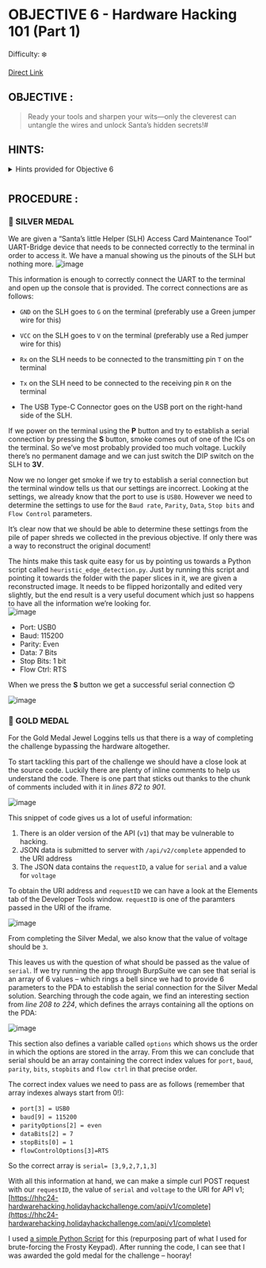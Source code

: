 # OBJECTIVE 6 - Hardware Hacking 101 (Part 1) #
Difficulty: ❄️

[Direct Link](https://hhc24-hardwarehacking.holidayhackchallenge.com)

## OBJECTIVE : ##
>Ready your tools and sharpen your wits—only the cleverest can untangle the wires and unlock Santa’s hidden secrets!#  

## HINTS: ##
<details>
  <summary>Hints provided for Objective 6</summary>
>-	Hey, I just caught wind of this neat way to piece back shredded paper! It's a fancy heuristic detection technique—sharp as an elf’s wit, I tell ya! Got a sample Python script right here, courtesy of Arnydo. Check it out when you have a sec: [heuristic_edge_detection.py]((https://gist.github.com/arnydo/5dc85343eca9b8eb98a0f157b9d4d719)).
>-	Have you ever wondered how elves manage to dispose of their sensitive documents? Turns out, they use this fancy shredder that is quite the marvel of engineering. It slices, it dices, it makes the paper practically disintegrate into a thousand tiny pieces. Perhaps, just perhaps, we could reassemble the pieces?

</details>

#  

## PROCEDURE : ##
### 🥈 SILVER MEDAL ###

We are given a “Santa’s little Helper (SLH) Access Card Maintenance Tool” UART-Bridge device that needs to be connected correctly to the terminal in order to access it.  We have a manual showing us the pinouts of the SLH but nothing more.
![image](https://github.com/user-attachments/assets/f5217501-95cb-470b-abf8-ff883a6549cb)

This information is enough to correctly connect the UART to the terminal and open up the console that is provided.  The correct connections are as follows:

- `GND` on the SLH goes to `G` on the terminal (preferably use a Green jumper wire for this)

- `VCC` on the SLH goes to `V` on the terminal (preferably use a Red jumper wire for this)

- `Rx` on the SLH needs to be connected to the transmitting pin `T` on the terminal

- `Tx` on the SLH need to be connected to the receiving pin `R` on the terminal

- The USB Type-C Connector goes on the USB port on the right-hand side of the SLH.
  
If we power on the terminal using the **P** button and try to establish a serial connection by pressing the **S** button, smoke comes out of one of the ICs on the terminal.  So we’ve most probably provided too much voltage.  Luckily there’s no permanent damage and we can just switch the DIP switch on the SLH to **3V**.

Now we no longer get smoke if we try to establish a serial connection but the terminal window tells us that our settings are incorrect.  Looking at the settings, we already know that the port to use is `USB0`.  However we need to determine the settings to use for the `Baud rate`, `Parity`, `Data`, `Stop bits` and `Flow Control` parameters.  

It’s clear now that we should be able to determine these settings from the pile of paper shreds we collected in the previous objective.  If only there was a way to reconstruct the original document!

The hints make this task quite easy for us by pointing us towards a Python script called `heuristic_edge_detection.py`.  Just by running this script and pointing it towards the folder with the paper slices in it, we are given a reconstructed image.  It needs to be flipped horizontally and edited very slightly, but the end result is a very useful document which just so happens to have all the information we’re looking for.  
![image](https://github.com/user-attachments/assets/a1ae7a87-4577-41d2-aa41-0959347bd6ba)

- Port: USB0
- Baud: 115200
- Parity: Even
- Data: 7 Bits
- Stop Bits: 1 bit
- Flow Ctrl: RTS

When we press the **S** button we get a successful serial connection 😊

![image](https://github.com/user-attachments/assets/ef3f7b47-41f2-4908-b76f-20cd6395c051)

### 🥇 GOLD MEDAL ###
For the Gold Medal Jewel Loggins tells us that there is a way of completing the challenge bypassing the hardware altogether.

To start tackling this part of the challenge we should have a close look at the source code.  Luckily there are plenty of inline comments to help us understand the code.  There is one part that sticks out thanks to the chunk of comments included with it in *lines 872 to 901*.

![image](https://github.com/user-attachments/assets/80b9a016-1a70-4cb2-a946-ea5c77e7dfac)

This snippet of code gives us a lot of useful information:
  1.	There is an older version of the API (`v1`) that may be vulnerable to hacking.
  2.	JSON data is submitted to server with `/api/v2/complete` appended to the URI address
  3.	The JSON data contains the `requestID`, a value for `serial` and a value for `voltage`

To obtain the URI address and `requestID` we can have a look at the Elements tab of the Developer Tools window.  `requestID` is one of the paramters passed in the URI of the iframe. 

![image](https://github.com/user-attachments/assets/3622c91c-2dd3-44a3-b9fc-f6ad98eebead)

From completing the Silver Medal, we also know that the value of voltage should be `3`.

This leaves us with the question of what should be passed as the value of `serial`. If we try running the app through BurpSuite we can see that serial is an array of 6 values – which rings a bell since we had to provide 6 parameters to the PDA to establish the serial connection for the Silver Medal solution.  Searching through the code again, we find an interesting section from *line 208 to 224*, which defines the arrays containing all the options on the PDA:

![image](https://github.com/user-attachments/assets/5840303c-406e-4b08-8b56-538306cf6a07)

This section also defines a variable called `options` which shows us the order in which the options are stored in the array.  From this we can conclude that serial should be an array containing the correct index values for `port`, `baud`, `parity`, `bits`, `stopbits` and `flow ctrl` in that precise order.

The correct index values we need to pass are as follows (remember that array indexes always start from 0!):
-	`port[3] = USB0`
-	`baud[9] = 115200`
-	`parityOptions[2] = even`
-	`dataBits[2] = 7`
-	`stopBits[0] = 1`
-	`flowControlOptions[3]=RTS`
  
So the correct array is `serial= [3,9,2,7,1,3]`

With all this information at hand, we can make a simple curl POST request with our `requestID`, the value of `serial` and `voltage` to the URI for API v1; [https://hhc24-hardwarehacking.holidayhackchallenge.com/api/v1/complete](https://hhc24-hardwarehacking.holidayhackchallenge.com/api/v1/complete)

I used [a simple Python Script](Code/hardware_hacking_bruteforce.py) for this (repurposing part of what I used for brute-forcing the Frosty Keypad). After running the code, I can see that I was awarded the gold medal for the challenge – hooray!



